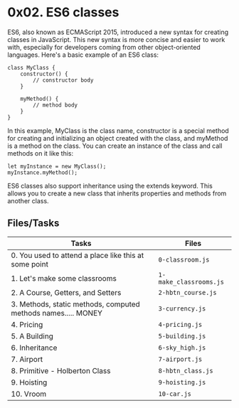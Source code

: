 # 0x02. ES6 classes

ES6, also known as ECMAScript 2015, introduced a new syntax for creating classes in JavaScript. This new syntax is more concise and easier to work with, especially for developers coming from other object-oriented languages.
Here's a basic example of an ES6 class:

```
class MyClass {
    constructor() {
        // constructor body
    }

    myMethod() {
        // method body
    }
}
```

In this example, MyClass is the class name, constructor is a special method for creating and initializing an object created with the class, and myMethod is a method on the class.
You can create an instance of the class and call methods on it like this:

```
let myInstance = new MyClass();
myInstance.myMethod();
```

ES6 classes also support inheritance using the extends keyword. This allows you to create a new class that inherits properties and methods from another class.

## Files/Tasks


|    Tasks       |     Files                     |
|----------------|-------------------------------|
|0. You used to attend a place like this at some point|``0-classroom.js``|
|1. Let's make some classrooms|`1-make_classrooms.js`|
|2. A Course, Getters, and Setters|`2-hbtn_course.js`|
|3. Methods, static methods, computed methods names..... MONEY|`3-currency.js`|
|4. Pricing|`4-pricing.js`|
|5. A Building|`5-building.js`|
|6. Inheritance|`6-sky_high.js`|
|7. Airport|`7-airport.js`|
|8. Primitive - Holberton Class|`8-hbtn_class.js`|
|9. Hoisting|`9-hoisting.js`|
|10. Vroom|``10-car.js``|



